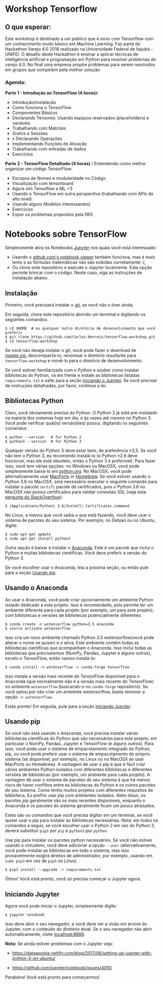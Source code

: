 # Workshop Tensorflow


## O que esperar:

Este workshop é destinado a um público que é novo com Tensorflow com um conhecimento muito básico em Machine Learning. Faz parte do Hackathon Varejo 4.0 2018 realizado na Universidade Federal de Itajubá - UNIFEI. O desafio deste Hackathon é ensinar a aplicar técnicas de inteligência artificial e programação em Python para resolver problemas do varejo 4.0. No final uma empresa propõe problemas para serem resolvidos em grupos que competem pela melhor solução.  

### Agenda:

**Parte 1 - Introdução ao TensorFlow (4 horas):**

* Introdução/instalação
* Como funciona o TensorFlow
* Componentes Básicos
* Declarando Tensores: Usando espaços reservados (placeholders) e variáveis
* Trabalhando com Matrizes
* Grafos e Sessões
* x Declarando Operações
* Implementando Funções de Ativação
* Trabalhando com entradas de dados
* Exercícios

**Parte 2 - TensorFlow Detalhado (4 horas)** / Entendendo como melhor organizar um código TensorFlow:

* Escopos de Nomes e modularidade no Código
* Visualização com tensorboard
* Agora sim Tensoflow e ML <3
* Usando o TensorFlow em outra perspectiva (trabalhando com APIs de alto nível)
* Usando alguns Modelos interessantes)
* Exercícios
* Expor os problemas propostos pela IWS

# Notebooks sobre TensorFlow

Simplesmente abra os Notebooks [Jupyter](http://jupyter.org/) nos quais você está interessado:


* Usando o [github.com's notebook viewer](https://github.com/Carlos-Henreis/tensorflow-workshop/blob/master/index.ipynb) também funciona, mas é mais lento e as fórmulas matemáticas não são exibidas corretamente :(,
* Ou clone este repositório e execute o Jupyter localmente. Esta opção permite brincar com o código. Neste caso, siga as instruções de instalação abaixo.

## Instalação

Primeiro, você precisará instalar o [git](https://git-scm.com/), se você não o tiver ainda.

Em seguida, clone este repositório abrindo um terminal e digitando os seguintes comandos:

    $ cd $HOME  # ou qualquer outro diretório de desenvolvimento que você preferir
    $ git clone https://github.com/Carlos-Henreis/tensorflow-workshop.git
    $ cd tensorflow-workshop

Se você não deseja instalar o git, você pode fazer o download de [master.zip](https://github.com/Carlos-Henreis/tensorflow-workshop/archive/master.zip), descompactá-lo, renomear o diretório resultante para `tensorflow-workshop` e movê-lo para o diretório de desenvolvimento.

Se você estiver familiarizado com o Python e souber como instalar bibliotecas do Python, vá em frente e instale as bibliotecas listadas `requirements.txt` e salte para a seção [Iniciando o Jupyter](#iniciando-jupyter). Se você precisar de instruções detalhadas, por favor, continue a ler.

## Bibliotecas Python

Claro, você obviamente precisa do Python. O Python 2 já está pré-instalado na maioria dos sistemas hoje em dia, e às vezes até mesmo no Python 3. Você pode verificar qual(is) versão(ões) possui, digitando os seguintes comandos:

    $ python --version   # for Python 2
    $ python3 --version  # for Python 3

Qualquer versão do Python 3 deve estar bem, de preferência ≥3,5. Se você não tem o Python 3, eu recomendo instalá-lo (o Python ≥2.6 deve funcionar, mas ele está obsoleto, então o Python 3 é preferível). Para fazer isso, você tem várias opções: no Windows ou MacOSX, você pode simplesmente baixá-lo em [python.org](https://www.python.org/downloads/). No MacOSX, você pode alternativamente usar [MacPorts](https://www.macports.org/) or [Homebrew](https://brew.sh/). Se você estiver usando o Python 3.6 no MacOSX, será necessário executar o seguinte comando para instalar o pacote `certifi` pacote de certificados, pois o Python 3.6 no MacOSX não possui certificados para validar conexões SSL (veja esta [pergunta do StackOverflow](https://stackoverflow.com/questions/27835619/urllib-and-ssl-certificate-verify-failed-error)):

    $ /Applications/Python\ 3.6/Install\ Certificates.command

No Linux, a menos que você saiba o que está fazendo, você deve usar o sistema de pacotes do seu sistema. Por exemplo, no Debian ou no Ubuntu, digite:

    $ sudo apt-get update
    $ sudo apt-get install python3

Outra opção é baixar e instalar o [Anaconda](https://www.continuum.io/downloads). Este é um pacote que inclui o Python e muitas bibliotecas científicas. Você deve preferir a versão do Python 3.

Se você escolher usar o Anaconda, leia a próxima seção, ou então pule para a seção [Usando pip](#using-pip).

## Usando o Anaconda
Ao usar o Anaconda, você pode criar opcionalmente um ambiente Python isolado dedicado a este projeto. Isso é recomendado, pois permite ter um ambiente diferente para cada projeto (por exemplo, um para este projeto), com bibliotecas e versões de bibliotecas potencialmente diferentes:

    $ conda create -n wstensorflow python=3.5 anaconda
    $ source activate wstensorflow

Isso cria um novo ambiente chamado Python 3.5 wstensorflow(você pode alterar o nome se quiser) e o ativa. Este ambiente contém todas as bibliotecas científicas que acompanham o Anaconda. Isso inclui todas as bibliotecas que precisaremos (NumPy, Pandas, Jupyter e alguns outros), exceto o TensorFlow, então vamos instalá-lo:

    $ conda install -n wstensorflow -c conda-forge tensorflow

Isso instala a versão mais recente do TensorFlow disponível para o Anaconda (que normalmente não é a versão mais recente do TensorFlow) no ambiente `wstensorflow` (buscando-o no `conda-forge` repositório). Se você optou por não criar um ambiente wstensorflow, basta remover a opção `-n wstensorflow`.


Estás pronto! Em seguida, pule para a seção [Iniciando Jupyter](#iniciando-jupyter).

## Usando pip
Se você não está usando o Anaconda, você precisa instalar várias bibliotecas científicas do Python que são necessárias para este projeto, em particular o NumPy, Pandas, Jupyter e TensorFlow (e alguns outros). Para isso, você pode usar o sistema de empacotamento integrado do Python, pip, ou você pode preferir usar o sistema de empacotamento do próprio sistema (se disponível, por exemplo, no Linux ou no MacOSX ao usar MacPorts ou Homebrew). A vantagem de usar o pip é que é fácil criar vários ambientes Python isolados com diferentes bibliotecas e diferentes versões de bibliotecas (por exemplo, um ambiente para cada projeto). A vantagem de usar o sistema de pacotes do seu sistema é que há menos risco de haver conflitos entre as bibliotecas do Python e os outros pacotes do seu sistema. Como tenho muitos projetos com diferentes requisitos de biblioteca, Eu prefiro usar pip com ambientes isolados. Além disso, os pacotes pip geralmente são os mais recentes disponíveis, enquanto o Anaconda e os pacotes do sistema geralmente ficam um pouco atrasados.

Estes são os comandos que você precisa digitar em um terminal, se você quiser usar o pip para instalar as bibliotecas necessárias. Nota: em todos os comandos a seguir, se você escolher usar o Python 2 em vez do Python 3, deverá substituir `pip3` por `pip` e `python3` por `python`.

Use pip para instalar os pacotes python necessários. Se você não estiver usando o virtualenv, você deve adicionar a opção `--user` (alternativamente, você pode instalar as bibliotecas em todo o sistema, mas isso provavelmente exigirá direitos de administrador, por exemplo, usando em `sudo pip3` em vez de `pip3` no Linux).

    $ pip3 install --upgrade -r requirements.txt

Ótimo! Você está pronto, você só precisa começar o Jupyter agora.

## Iniciando Jupyter
Agora você pode iniciar o Jupyter, simplesmente digite:

    $ jupyter notebook

Isso deve abrir o seu navegador, e você deve ver a visão em árvore do Jupyter, com o conteúdo do diretório atual. Se o seu navegador não abrir automaticamente, visite [localhost:8888](http://localhost:8888/tree).

**Nota:** Se ainda estiver problemas com o Jupyter veja:
* https://datawookie.netlify.com/blog/2017/06/setting-up-jupyter-with-python-3-on-ubuntu/

* https://github.com/jupyter/notebook/issues/4050

Parabéns! Você está pronto para começarmos!
